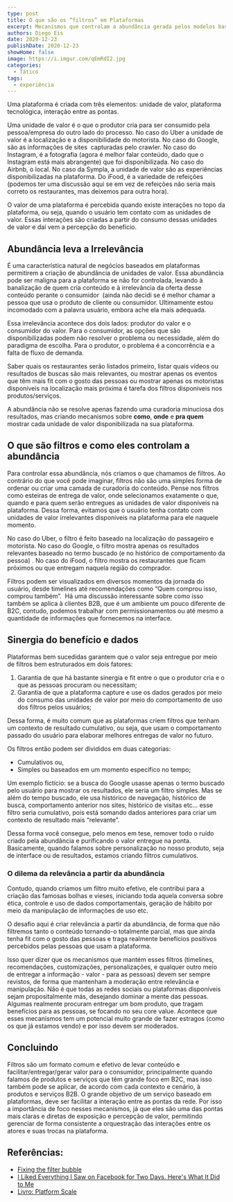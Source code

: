 ```yaml
---
type: post
title: O que são os “filtros” em Plataformas
excerpt: Mecanismos que controlam a abundância gerada pelos modelos baseados em plataforma
authors: Diego Eis
date: 2020-12-23
publishDate: 2020-12-23
showHome: false
image: https://i.imgur.com/qEmRdI2.jpg
categories:
  - Tático
tags:
  - experiência
---
```


Uma plataforma é criada com três elementos: unidade de valor, plataforma tecnológica, interação entre as pontas. 

Uma unidade de valor é o que o produtor cria para ser consumido pela pessoa/empresa do outro lado do processo. No caso do Uber a unidade de valor é a localização e a disponibilidade do motorista. No caso do Google, são as informações de sites  capturadas pelo crawler. No caso do Instagram, é a fotografia (agora é melhor falar conteúdo, dado que o Instagram está mais abrangente) que foi disponibilizada. No caso do Airbnb, o local. No caso da Sympla, a unidade de valor são as experiências disponibilizadas na plataforma. Do iFood, é a variedade de refeições (podemos ter uma discussão aqui se em vez de refeições não seria mais correto os restaurantes, mas deixemos para outra hora).  

O valor de uma plataforma é percebida quando existe interações no topo da plataforma, ou seja, quando o usuário tem contato com as unidades de valor. Essas interações são criadas a partir do consumo dessas unidades de valor e daí vem a percepção do benefício.

## Abundância leva a Irrelevância 

É uma característica natural de negócios baseados em plataformas permitirem a criação de abundância de unidades de valor. Essa abundância pode ser maligna para a plataforma se não for controlada, levando à banalização de quem cria conteúdo e à irrelevância da oferta desse conteúdo perante o consumidor  (ainda não decidi se é melhor chamar a pessoa que usa o produto de cliente ou consumidor. Ultimamente estou incomodado com a palavra usuário, embora ache ela mais adequada.

Essa irrelevância acontece dos dois lados: produtor do valor e o consumidor do valor. Para o consumidor, as opções que são disponibilizadas podem não resolver o problema ou necessidade, além do paradigma de escolha. Para o produtor, o problema é a concorrência e a falta de fluxo de demanda. 

Saber quais os restaurantes serão listados primeiro, listar quais vídeos ou resultados de buscas são mais relevantes, ou mostrar apenas os eventos que têm mais fit com o gosto das pessoas ou mostrar apenas os motoristas disponíveis na localização mais próxima é tarefa dos filtros disponíveis nos produtos/serviços.

A abundância não se resolve apenas fazendo uma curadoria minuciosa dos resultados, mas criando mecanismos sobre **como**, **onde** e **pra quem** mostrar cada unidade de valor disponibilizada na sua plataforma.

## O que são filtros e como eles controlam a abundância 

Para controlar essa abundância, nós criamos o que chamamos de filtros. Ao contrário do que você pode imaginar, filtros não são uma simples forma de ordenar ou criar uma camada de curadoria do conteúdo. Pense nos filtros como esteiras de entrega de valor, onde selecionamos exatamente o que, quando e para quem serão entregues as unidades de valor disponíveis na plataforma. Dessa forma, evitamos que o usuário tenha contato com unidades de valor irrelevantes disponíveis na plataforma para ele naquele momento.

No caso do Uber, o filtro é feito baseado na localização do passageiro e motorista. No caso do Google, o filtro mostra apenas os resultados relevantes baseado no termo buscado (e no histórico de comportamento da pessoa) . No caso do iFood, o filtro mostra os restaurantes que ficam próximos ou que entregam naquela região do comprador. 

Filtros podem ser visualizados em diversos momentos da jornada do usuário, desde timelines até recomendações como “Quem comprou isso, comprou também”.  Há uma discussão interessante sobre como isso também se aplica à clientes B2B, que é um ambiente um pouco diferente de B2C, contudo, podemos trabalhar com permissionamentos ou até mesmo a quantidade de informações que fornecemos na interface.

## Sinergia do benefício e dados

Plataformas bem sucedidas garantem que o valor seja entregue por meio de filtros bem estruturados em dois fatores:

1. Garantia de que há bastante sinergia e fit entre o que o produtor cria e o que as pessoas procuram ou necessitam;
2. Garantia de que a plataforma capture e use os dados gerados por meio do consumo das unidades de valor por meio do comportamento de uso dos filtros pelos usuários;

Dessa forma, é muito comum que as plataformas criem filtros que tenham um contexto de resultado cumulativo, ou seja, que usam o comportamento passado do usuário para elaborar melhores entregas de valor no futuro.

Os filtros então podem ser divididos em duas categorias:

* Cumulativos ou,
* Simples ou baseados em um momento específico no tempo;

Um exemplo fictício: se a busca do Google usasse apenas o termo buscado pelo usuário para mostrar os resultados, ele seria um filtro simples. Mas se além do tempo buscado, ele usa histórico de navegação, histórico de busca, comportamento anterior nos sites, histórico de visitas etc… esse filtro seria cumulativo, pois está somando dados anteriores para criar um contexto de resultado mais “relevante”.

Dessa forma você consegue, pelo menos em tese, remover todo o ruído criado pela abundância e purificando o valor entregue na ponta. Basicamente, quando falamos sobre personalização no nosso produto, seja de interface ou de resultados, estamos criando filtros cumulativos.

### O dilema da relevância a partir da abundância

Contudo, quando criamos um filtro muito efetivo, ele contribui para a criação das famosas bolhas e vieses, iniciando toda aquela conversa sobre ética, controle e uso de dados comportamentais, geração de hábito por meio da manipulação de informações de uso etc.

O desafio aqui é criar relevância a partir da abundância, de forma que não filtremos tanto o conteúdo tornando-o totalmente parcial, mas que ainda tenha fit com o gosto das pessoas e traga realmente benefícios positivos percebidos pelas pessoas que usam a plataforma. 

Isso quer dizer que os mecanismos que mantém esses filtros (timelines, recomendações, customizações, personalizações, e qualquer outro meio de entregar a informação - valor - para as pessoas) devem ser sempre revistos, de forma que mantenham a moderação entre relevância e manipulação. Não é que todas as redes sociais ou plataformas disponíveis sejam propositalmente más, desejando dominar a mente das pessoas. Algumas realmente procuram entregar um bom produto, que tragam benefícios para as pessoas, se focando no seu core value. Acontece que esses mecanismos tem um potencial muito grande de fazer estragos (como os que já estamos vendo) e por isso devem ser moderados.

## Concluindo

Filtros são um formato comum e efetivo de levar conteúdo e facilitar/entregar/gerar valor para o consumidor, principalmente quando falamos de produtos e serviços que têm grande foco em B2C, mas isso também pode se aplicar, de acordo com cada contexto e cenário, à produtos e serviços B2B. O grande objetivo de um serviço baseado em plataformas, deve ser facilitar a interação entre as pontas da rede. Por isso a importância de foco nesses mecanismos, já que eles são uma das pontas mais claras e diretas de exposição e percepção de valor, permitindo gerenciar de forma consistente a orquestração das interações entre os atores e suas trocas na plataforma.

## Referências:

* [Fixing the filter bubble](https://productoversee.createsend1.com/t/t-l-xhkhiyk-l-j/)
* [I Liked Everything I Saw on Facebook for Two Days. Here's What It Did to Me](https://productoversee.createsend1.com/t/t-l-xhkhiyk-l-t/)
* [Livro: Platform Scale](https://productoversee.createsend1.com/t/t-l-xhkhiyk-l-i/)